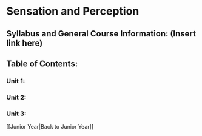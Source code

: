 # Sensation and Perception

## Syllabus and General Course Information: (Insert link here)

## Table of Contents:

### Unit 1:

### Unit 2:

### Unit 3:

[[Junior Year|Back to Junior Year]]


